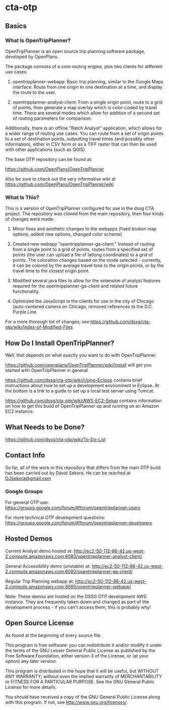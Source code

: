 cta-otp
============

## Basics

### What Is OpenTripPlanner?

OpenTripPlanner is an open source trip planning software package, developed by OpenPlans. 

The package consists of a core routing engine, plus two clients for different use cases:

1. opentripplanner-webapp: Basic trip planning, similar to the Google Maps interface. Route from one origin to one destination at a time, and display the route to the user.

2. opentripplanner-analyst-client: From a single origin point, route to a grid of points, then generate a map overlay which is color-coded by travel time. There are several modes which allow for addition of a second set of routing parameters for comparison.

Additionally, there is an offline "Batch Analyst" application, which allows for a wider range of routing use cases. You can route from a set of origin points to a set of destination points, outputting travel times (and possibly other information), either in CSV form or as a TIFF raster that can then be used with other applications (such as QGIS).

The base OTP repository can be found at:

https://github.com/OpenPlans/OpenTripPlanner

Also be sure to check out the very informative wiki at https://github.com/OpenPlans/OpenTripPlanner/wiki

### What Is This?

This is a version of OpenTripPlanner configured for use in the dssg CTA project. The repository was cloned from the main repository, then four kinds of changes were made:

1. Minor fixes and aesthetic changes to the webapps (fixed broken map options, added new options, changed color scheme)
 
2. Created new webapp "opentripplanner-ga-client." Instead of routing from a single point to a grid of points, routes from a specified set of points (the user can upload a file of latlong coordinates) to a grid of points. The coloration changes based on the mode selected - currently, it can be colored by the average travel time to the origin points, or by the travel time to the closest origin point.

3. Modified several java files to allow for the extension of analyst features required for the opentripplanner-ga-client and related future functionality.

4. Optimized the JavaScript in the clients for use in the city of Chicago (auto-centered camera on Chicago, removed references to the D.C. Purple Line.

For a more thorough list of changes, see https://github.com/dssg/cta-otp/wiki/Index-of-Modified-Files

## How Do I Install OpenTripPlanner?

Well, that depends on what exactly you want to do with OpenTripPlanner. 

https://github.com/openplans/OpenTripPlanner/wiki/Install will get you started with OpenTripPlanner in general.

https://github.com/dssg/cta-otp/wiki/Using-Eclipse contains brief instructions about how to set up a development environment in Eclipse. At the bottom is a link to a guide to set up a local test server using Tomcat.

https://github.com/dssg/cta-otp/wiki/AWS-EC2-Setup contains information on how to get this build of OpenTripPlanner up and running on an Amazon EC2 instance.

## What Needs to be Done?

https://github.com/dssg/cta-otp/wiki/To-Do-List

## Contact Info

So far, all of the work in this repository that differs from the main OTP build has been carried out by David Sekora. He can be reached at DJSekora@gmail.com

### Google Groups

For general OTP use: https://groups.google.com/forum/#!forum/opentripplanner-users

For more technical OTP development questions: https://groups.google.com/forum/#!forum/opentripplanner-developers

## Hosted Demos

Current Analyst demo hosted at: http://ec2-50-112-86-42.us-west-2.compute.amazonaws.com:8080/opentripplanner-analyst-client/

General Accessibility demo (unstable) at: http://ec2-50-112-86-42.us-west-2.compute.amazonaws.com:8080/opentripplanner-ga-client/

Regular Trip Planning webapp at: http://ec2-50-112-86-42.us-west-2.compute.amazonaws.com:8080/opentripplanner-webapp/

Note: These demos are hosted on the DSSG OTP development AWS instance. They are frequently taken down and changed as part of the development process - if you can't access them, this is probably why!

## Open Source License

As found at the beginning of every source file:

   This program is free software: you can redistribute it and/or
   modify it under the terms of the GNU Lesser General Public License
   as published by the Free Software Foundation, either version 3 of
   the License, or (at your option) any later version.
   
   This program is distributed in the hope that it will be useful,
   but WITHOUT ANY WARRANTY; without even the implied warranty of
   MERCHANTABILITY or FITNESS FOR A PARTICULAR PURPOSE.  See the
   GNU General Public License for more details.
   
   You should have received a copy of the GNU General Public License
   along with this program.  If not, see <http://www.gnu.org/licenses/>.
